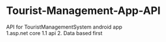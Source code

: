 # Tourist-Management-App-API  
API for TouristManagementSystem android app   
1.asp.net core 1.1  api
2. Data based first
